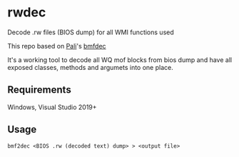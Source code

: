 # rwdec
Decode .rw files (BIOS dump) for all WMI functions used

This repo based on [Pali](https://github.com/pali)'s [bmfdec](https://github.com/pali/bmfdec)

It's a working tool to decode all WQ mof blocks from bios dump and have all exposed classes, methods and argumets into one place.

## Requirements

Windows, Visual Studio 2019+

## Usage

`bmf2dec <BIOS .rw (decoded text) dump> > <output file>`

